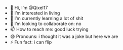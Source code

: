 - 👋 Hi, I’m @Qixel17
- 👀 I’m interested in living
- 🌱 I’m currently learning a lot of shit
- 💞️ I’m looking to collaborate on: no
- 📫 How to reach me: good luck trying
- 😄 Pronouns: i thought it was a joke but here we are
- ⚡ Fun fact: i can flip

